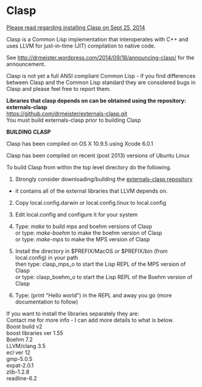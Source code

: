 Clasp
===============

<a href="http://drmeister.wordpress.com/2014/09/26/building-clasp-and-externals-clasp/">Please read regarding installing Clasp on Sept 25, 2014</a>


Clasp is a Common Lisp implementation that interoperates with C++ and uses LLVM for just-in-time (JIT) compilation to native code.

See http://drmeister.wordpress.com/2014/09/18/announcing-clasp/ for the announcement.

Clasp is not yet a full ANSI compliant Common Lisp - if you find differences between Clasp and the Common Lisp standard they are considered bugs in Clasp and please feel free to report them.

**Libraries that clasp depends on can be obtained using the repository: externals-clasp**<br>
https://github.com/drmeister/externals-clasp.git<br>
You must build externals-clasp prior to building Clasp

**BUILDING CLASP**

Clasp has been compiled on OS X 10.9.5 using Xcode 6.0.1

Clasp has been compiled on recent (post 2013) versions of Ubuntu Linux

To build Clasp from within the top level directory do the following.

1) Strongly consider downloading/building the <a href="https://github.com/drmeister/externals-clasp">externals-clasp repository</a><br>
- it contains all of the external libraries that LLVM depends on.

2) Copy local.config.darwin or local.config.linux to local.config

3) Edit local.config and configure it for your system

4) Type:    _make_        to build mps and boehm versions of Clasp<br>
   or type: _make-boehm_  to make the boehm version of Clasp<br>
   or type: _make-mps_    to make the MPS version of Clasp

5) Install the directory in $PREFIX/MacOS or $PREFIX/bin (from local.config) in your path<br>
   then type: clasp_mps_o     to start the Lisp REPL of the MPS version of Clasp<br>
   or type:   clasp_boehm_o   to start the Lisp REPL of the Boehm version of Clasp

6) Type: (print "Hello world")  in the REPL and away you go (more documentation to follow)


If you want to install the libraries separately they are:<br>
Contact me for more info - I can add more details to what is below.<br>
Boost build v2<br>
boost libraries ver 1.55<br>
Boehm 7.2<br>
LLVM/clang 3.5<br>
ecl ver 12<br>
gmp-5.0.5<br>
expat-2.0.1<br>
zlib-1.2.8<br>
readline-6.2<br>
